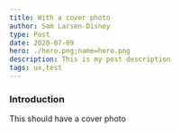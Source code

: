```yaml
---
title: With a cover photo
author: Sam Larsen-Disney
type: Post
date: 2020-07-09
hero: ./hero.png;name=hero.png
description: This is my post description
tags: ux,test
---
```

### Introduction
This should have a cover photo